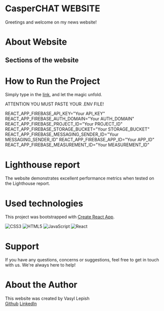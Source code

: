 # CasperCHAT WEBSITE

Greetings and welcome on my news website!

<!-- ![HeroSection](https://github.com/AlessioItaliano/ape-nft/blob/main/public/readme/HeroSection.png) -->

# About Website

<!-- Ape NFT is a platform that showcases the concept and implements the core ideas
of Ape NFTs. The website offers insights into the ideology behind Ape NFTs and
demonstrates their fundamental principles. It provides answers to commonly asked
questions and presents a collection of NFTs. Additionally, there is a form
available for submitting and registering new members who share similar
interests.

The website is designed as a portfolio to convey the simplicity of purchasing
and owning Ape NFTs to all interested parties. It is responsive and optimized
for use on mobile devices, tablets, and desktops. The site features an
accessible menu and links to the company's accounts on various platforms. -->

## Sections of the website

<!-- ![AboutUs](https://github.com/AlessioItaliano/ape-nft/blob/main/public/readme/AboutUsSection.png)

![MindMap](https://github.com/AlessioItaliano/ape-nft/blob/main/public/readme/MindMapSection.png)

![FAQ](https://github.com/AlessioItaliano/ape-nft/blob/main/public/readme/FAQSection.png)

![Arts](https://github.com/AlessioItaliano/ape-nft/blob/main/public/readme/ArtsSection.png)

![Mint](https://github.com/AlessioItaliano/ape-nft/blob/main/public/readme/MintSection.png) -->

# How to Run the Project

Simply type in the [link](https://github.com/AlessioItaliano/CasperChat), and
let the magic unfold.

ATTENTION YOU MUST PASTE YOUR .ENV FILE!

REACT_APP_FIREBASE_API_KEY="Your API_KEY"  
REACT_APP_FIREBASE_AUTH_DOMAIN="Your AUTH_DOMAIN"  
REACT_APP_FIREBASE_PROJECT_ID="Your PROJECT_ID"  
REACT_APP_FIREBASE_STORAGE_BUCKET="Your STORAGE_BUCKET"
REACT_APP_FIREBASE_MESSAGING_SENDER_ID="Your MESSAGING_SENDER_ID"
REACT_APP_FIREBASE_APP_ID="Your APP_ID"  
REACT_APP_FIREBASE_MEASUREMENT_ID="Your MEASUREMENT_ID"

# Lighthouse report

<!-- ![LighthouseReport](https://github.com/AlessioItaliano/ape-nft/blob/main/public/readme/LighthouseReport.png) -->

The website demonstrates excellent performance metrics when tested on the
Lighthouse report.

# Used technologies

This project was bootstrapped with
[Create React App](https://github.com/facebook/create-react-app).

![CSS3](https://img.shields.io/badge/css3-%231572B6.svg?style=for-the-badge&logo=css3&logoColor=white)
![HTML5](https://img.shields.io/badge/html5-%23E34F26.svg?style=for-the-badge&logo=html5&logoColor=white)
![JavaScript](https://img.shields.io/badge/javascript-%23323330.svg?style=for-the-badge&logo=javascript&logoColor=%23F7DF1E)
![React](https://img.shields.io/badge/react-%2320232a.svg?style=for-the-badge&logo=react&logoColor=%2361DAFB)

# Support

If you have any questions, concerns or suggestions, feel free to get in touch
with us. We're always here to help!

# About the Author

This website was created by Vasyl Lepish  
[Github](https://github.com/AlessioItaliano)
[LinkedIn](https://www.linkedin.com/in/vasyl-lepish/)
